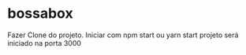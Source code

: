 # bossabox


Fazer Clone do projeto.
  Iniciar com npm start ou yarn start 
    projeto será iniciado na porta 3000

